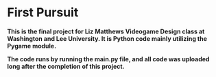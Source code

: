 # First Pursuit

**This is the final project for Liz Matthews Videogame Design class at Washington and Lee University. It is Python code mainly utilizing the Pygame module.**

**The code runs by running the main.py file, and all code was uploaded long after the completion of this project.**
